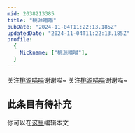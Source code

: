 ```yaml
---
mid: 2038213385
title: "桃源喵喵"
pubDate: "2024-11-04T11:22:13.185Z"
updatedDate: "2024-11-04T11:22:13.185Z"
profile:
  {
    Nickname: ["桃源喵喵"],
  }
---
```


关注[桃源喵喵](https://space.bilibili.com/2038213385)谢谢喵~ 关注[桃源喵喵](https://space.bilibili.com/2038213385)谢谢喵~

## 此条目有待补充
你可以在[这里](https://github.com/Yuhanawa/VTuber.ICU/edit/master/src/content/v/桃源喵喵/index.md)编辑本文
